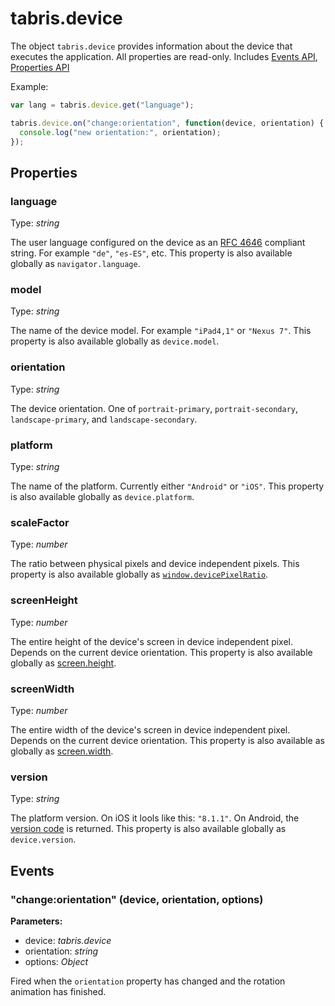 ---
---
# tabris.device

The object `tabris.device` provides information about the device that executes the application. All properties are read-only.
Includes [Events API](Events.md), [Properties API](Properties.md)

Example:

```js
var lang = tabris.device.get("language");

tabris.device.on("change:orientation", function(device, orientation) {
  console.log("new orientation:", orientation);
});
```

## Properties

### language
Type: *string*

The user language configured on the device as an [RFC 4646](http://tools.ietf.org/html/rfc4646) compliant string. For example `"de"`, `"es-ES"`, etc. This property is also available globally as `navigator.language`.
### model

Type: *string*

The name of the device model. For example `"iPad4,1"` or `"Nexus 7"`. This property is also available globally as `device.model`.
### orientation

Type: *string*

The device orientation. One of `portrait-primary`, `portrait-secondary`, `landscape-primary`, and `landscape-secondary`.
### platform

Type: *string*

The name of the platform. Currently either `"Android"` or `"iOS"`. This property is also available globally as `device.platform`.
### scaleFactor

Type: *number*

The ratio between physical pixels and device independent pixels. This property is also available globally as [`window.devicePixelRatio`](https://developer.mozilla.org/en-US/docs/Web/API/Window.devicePixelRatio).
### screenHeight

Type: *number*

The entire height of the device's screen in device independent pixel. Depends on the current device orientation. This property is also available globally as [screen.height](https://developer.mozilla.org/en-US/docs/Web/API/Screen.height).
### screenWidth

Type: *number*

The entire width of the device's screen in device independent pixel. Depends on the current device orientation. This property is also available as globally as [screen.width](https://developer.mozilla.org/en-US/docs/Web/API/Screen.width).
### version

Type: *string*

The platform version. On iOS it lools like this: `"8.1.1"`. On Android, the [version code](https://developer.android.com/reference/android/os/Build.VERSION_CODES.html) is returned. This property is also available globally as `device.version`.

## Events

### "change:orientation" (device, orientation, options)

**Parameters:** 

- device: *tabris.device*
- orientation: *string*
- options: *Object*

Fired when the `orientation` property has changed and the rotation animation has finished.

